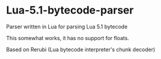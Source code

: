 # Lua-5.1-bytecode-parser
Parser written in Lua for parsing Lua 5.1 bytecode

This somewhat works, it has no support for floats. 

Based on Rerubi (Lua bytecode interpreter's chunk decoder)
